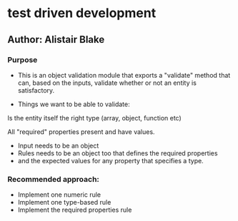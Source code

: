 # test driven development

## Author:  Alistair Blake

### Purpose
* This is an object validation module that exports a "validate" method that can, 
based on the inputs, validate whether or not an entity is satisfactory.

* Things we want to be able to validate:

Is the entity itself the right type (array, object, function etc)

All "required" properties present and have values.

* Input needs to be an object
* Rules needs to be an object too that defines the required properties
* and the expected values for any property that specifies a type.

### Recommended approach:
* Implement one numeric rule
* Implement one type-based rule
* Implement the required properties rule
